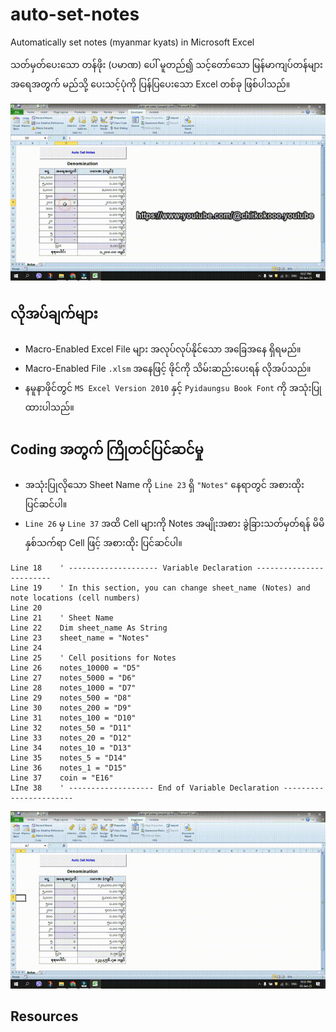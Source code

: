 # auto-set-notes
Automatically set notes (myanmar kyats) in  Microsoft Excel

သတ်မှတ်ပေးသော တန်ဖိုး (ပမာဏ) ပေါ် မူတည်၍ သင့်တော်သော မြန်မာကျပ်တန်များ အရေအတွက်  မည်သို့ ပေးသင့်ပုံကို ပြန်ပြပေးသော Excel တစ်ခု ဖြစ်ပါသည်။

<img src="https://github.com/chitkokooo/auto-set-notes/blob/main/demo.gif" alt="excel auto set note demo">

## လိုအပ်ချက်များ
- Macro-Enabled Excel File များ အလုပ်လုပ်နိုင်သော အခြေအနေ ရှိရမည်။
- Macro-Enabled File `.xlsm` အနေဖြင့် ဖိုင်ကို သိမ်းဆည်းပေးရန် လိုအပ်သည်။
- နမူနာဖိုင်တွင် `MS Excel Version 2010` နှင့် `Pyidaungsu Book Font` ကို အသုံးပြုထားပါသည်။

##  Coding အတွက် ကြိုတင်ပြင်ဆင်မှု
- အသုံးပြုလိုသော Sheet Name ကို `Line 23` ရှိ `"Notes"` နေရာတွင် အစားထိုး ပြင်ဆင်ပါ။
- `Line 26` မှ `Line 37` အထိ Cell များကို Notes အမျိုးအစား ခွဲခြားသတ်မှတ်ရန် မိမိနှစ်သက်ရာ Cell ဖြင့် အစားထိုး ပြင်ဆင်ပါ။
```
Line 18    ' -------------------- Variable Declaration ------------------------
Line 19    ' In this section, you can change sheet_name (Notes) and note locations (cell numbers)
Line 20    
Line 21    ' Sheet Name
Line 22    Dim sheet_name As String
Line 23    sheet_name = "Notes"
Line 24    
Line 25    ' Cell positions for Notes
Line 26    notes_10000 = "D5"
Line 27    notes_5000 = "D6"
Line 28    notes_1000 = "D7"
Line 29    notes_500 = "D8"
Line 30    notes_200 = "D9"
Line 31    notes_100 = "D10"
Line 32    notes_50 = "D11"
Line 33    notes_20 = "D12"
Line 34    notes_10 = "D13"
Line 35    notes_5 = "D14"
Line 36    notes_1 = "D15"
Line 37    coin = "E16"
LIne 38    ' ------------------- End of Variable Declaration -----------------------
```
<img src="https://github.com/chitkokooo/auto-set-notes/blob/main/settings.gif" alt="excel auto set note settings">

## Resources
